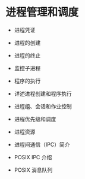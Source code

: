 # 进程管理和调度

* 进程凭证
* 进程的创建
* 进程的终止
* 监控子进程
* 程序的执行
* 详述进程创建和程序执行

* 进程组、会话和作业控制
* 进程优先级和调度
* 进程资源
* 进程间通信（IPC）简介
* POSIX IPC 介绍
* POSIX 消息队列